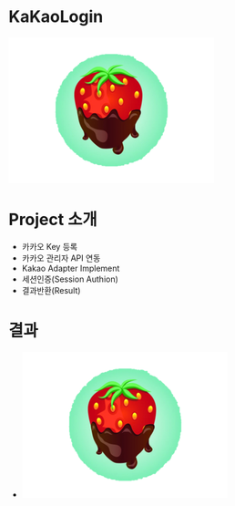 # KaKaoLogin
![Strawberry.png](./image/Strawberry.png)

# Project 소개

* 카카오 Key 등록
* 카카오 관리자 API 연동
* Kakao Adapter Implement
* 세션인증(Session Authion)
* 결과반환(Result)

# 결과
* ![kakaolong.png](./image/Strawberry.png)
